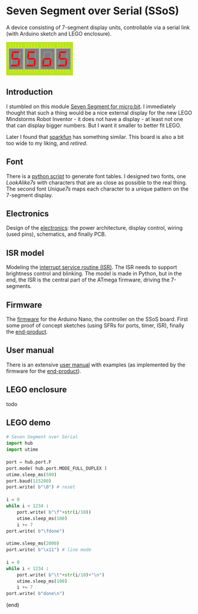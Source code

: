 # Seven Segment over Serial (SSoS)
A device consisting of 7-segment display units, controllable via a serial link (with Arduino sketch and LEGO enclosure).

![logo](SSoS180x90.png)

## Introduction
I stumbled on this module [Seven Segment for micro:bit](http://www.monkmakes.com/mb_7_seg.html).
I immediately thought that such a thing would be a nice external display for the new LEGO Mindstorms Robot Inventor - it
does not have a display - at least not one that can display bigger numbers. But I want it smaller to better fit LEGO.

Later I found that [sparkfun](https://learn.sparkfun.com/tutorials/using-the-serial-7-segment-display/all) has something similar.
This board is also a bit too wide to my liking, and _retired_.


## Font
There is a [python script](font) to generate font tables. 
I designed two fonts, one _LookAlike7s_ with characters that are as close as possible to the real thing.
The second font _Unique7s_ maps each character to a unique pattern on the 7-segment display.


## Electronics
Design of the [electronics](electronics): the power architecture, display control, wiring (used pins), schematics, and finally PCB.


## ISR model
Modeling the [interrupt service routine (ISR)](isr). The ISR needs to support brightness control and blinking.
The model is made in Python, but in the end, the ISR is the central part of the ATmega firmware, driving the 7-segments.


## Firmware
The [firmware](firmware) for the Arduino Nano, the controller on the SSoS board.
First some proof of concept sketches (using SFRs for ports, timer, ISR), finally the [end-product](firmware/SSoS).


## User manual
There is an extensive [user manual](manual) with examples (as implemented by the firmware for the [end-product](firmware/SSoS)).


## LEGO enclosure 
todo

## LEGO demo

```python
# Seven Segment over Serial
import hub
import utime

port = hub.port.F
port.mode( hub.port.MODE_FULL_DUPLEX )
utime.sleep_ms(500)
port.baud(115200)
port.write( b"\0") # reset

i = 0
while i < 1234 :
    port.write( b"\f"+str(i/10))
    utime.sleep_ms(100)
    i += 7
port.write( b"\fdone")

utime.sleep_ms(2000)
port.write( b"\x11") # line mode

i = 0
while i < 1234 :
    port.write( b"\t"+str(i/10)+"\n")
    utime.sleep_ms(100)
    i += 7
port.write( b"done\n")
```

(end)
